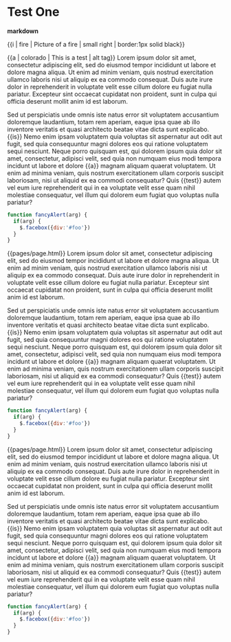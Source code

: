 <h1>Test One</h1>

__markdown__

{{i | fire | Picture of a fire | small right | border:1px solid black}}

<p>{{a | colorado | This is a test | alt tag}} Lorem ipsum dolor sit amet, consectetur adipiscing elit, sed do eiusmod tempor incididunt ut labore et dolore magna aliqua. Ut enim ad minim veniam,
quis nostrud exercitation ullamco laboris nisi ut aliquip ex ea commodo consequat. Duis aute irure dolor in reprehenderit in voluptate velit esse cillum 
dolore eu fugiat nulla pariatur. Excepteur sint occaecat cupidatat non proident, sunt in culpa qui officia deserunt mollit anim id est laborum.</p>

<p>Sed ut perspiciatis unde omnis iste natus error sit voluptatem accusantium doloremque laudantium, totam rem aperiam, eaque ipsa quae ab illo inventore 
veritatis et quasi architecto beatae vitae dicta sunt explicabo. {{is}} Nemo enim ipsam voluptatem quia voluptas sit aspernatur aut odit aut fugit, sed quia 
consequuntur magni dolores eos qui ratione voluptatem sequi nesciunt. Neque porro quisquam est, qui dolorem ipsum quia dolor sit amet, consectetur, adipisci 
velit, sed quia non numquam eius modi tempora incidunt ut labore et dolore {{a}} magnam aliquam quaerat voluptatem. Ut enim ad minima veniam, quis nostrum 
exercitationem ullam corporis suscipit laboriosam, nisi ut aliquid ex ea commodi consequatur? Quis {{test}} autem vel eum iure reprehenderit qui in ea voluptate 
velit esse quam nihil molestiae consequatur, vel illum qui dolorem eum fugiat quo voluptas nulla pariatur?</p>

```javascript
function fancyAlert(arg) {
  if(arg) {
    $.facebox({div:'#foo'})
  }
}
```

<p>{{pages/page.html}} Lorem ipsum dolor sit amet, consectetur adipiscing elit, sed do eiusmod tempor incididunt ut labore et dolore magna aliqua. Ut enim ad minim veniam,
quis nostrud exercitation ullamco laboris nisi ut aliquip ex ea commodo consequat. Duis aute irure dolor in reprehenderit in voluptate velit esse cillum 
dolore eu fugiat nulla pariatur. Excepteur sint occaecat cupidatat non proident, sunt in culpa qui officia deserunt mollit anim id est laborum.</p>

<p>Sed ut perspiciatis unde omnis iste natus error sit voluptatem accusantium doloremque laudantium, totam rem aperiam, eaque ipsa quae ab illo inventore 
veritatis et quasi architecto beatae vitae dicta sunt explicabo. {{is}} Nemo enim ipsam voluptatem quia voluptas sit aspernatur aut odit aut fugit, sed quia 
consequuntur magni dolores eos qui ratione voluptatem sequi nesciunt. Neque porro quisquam est, qui dolorem ipsum quia dolor sit amet, consectetur, adipisci 
velit, sed quia non numquam eius modi tempora incidunt ut labore et dolore {{a}} magnam aliquam quaerat voluptatem. Ut enim ad minima veniam, quis nostrum 
exercitationem ullam corporis suscipit laboriosam, nisi ut aliquid ex ea commodi consequatur? Quis {{test}} autem vel eum iure reprehenderit qui in ea voluptate 
velit esse quam nihil molestiae consequatur, vel illum qui dolorem eum fugiat quo voluptas nulla pariatur?</p>

```javascript
function fancyAlert(arg) {
  if(arg) {
    $.facebox({div:'#foo'})
  }
}
```

<p>{{pages/page.html}} Lorem ipsum dolor sit amet, consectetur adipiscing elit, sed do eiusmod tempor incididunt ut labore et dolore magna aliqua. Ut enim ad minim veniam,
quis nostrud exercitation ullamco laboris nisi ut aliquip ex ea commodo consequat. Duis aute irure dolor in reprehenderit in voluptate velit esse cillum 
dolore eu fugiat nulla pariatur. Excepteur sint occaecat cupidatat non proident, sunt in culpa qui officia deserunt mollit anim id est laborum.</p>

<p>Sed ut perspiciatis unde omnis iste natus error sit voluptatem accusantium doloremque laudantium, totam rem aperiam, eaque ipsa quae ab illo inventore 
veritatis et quasi architecto beatae vitae dicta sunt explicabo. {{is}} Nemo enim ipsam voluptatem quia voluptas sit aspernatur aut odit aut fugit, sed quia 
consequuntur magni dolores eos qui ratione voluptatem sequi nesciunt. Neque porro quisquam est, qui dolorem ipsum quia dolor sit amet, consectetur, adipisci 
velit, sed quia non numquam eius modi tempora incidunt ut labore et dolore {{a}} magnam aliquam quaerat voluptatem. Ut enim ad minima veniam, quis nostrum 
exercitationem ullam corporis suscipit laboriosam, nisi ut aliquid ex ea commodi consequatur? Quis {{test}} autem vel eum iure reprehenderit qui in ea voluptate 
velit esse quam nihil molestiae consequatur, vel illum qui dolorem eum fugiat quo voluptas nulla pariatur?</p>

```javascript
function fancyAlert(arg) {
  if(arg) {
    $.facebox({div:'#foo'})
  }
}
```
